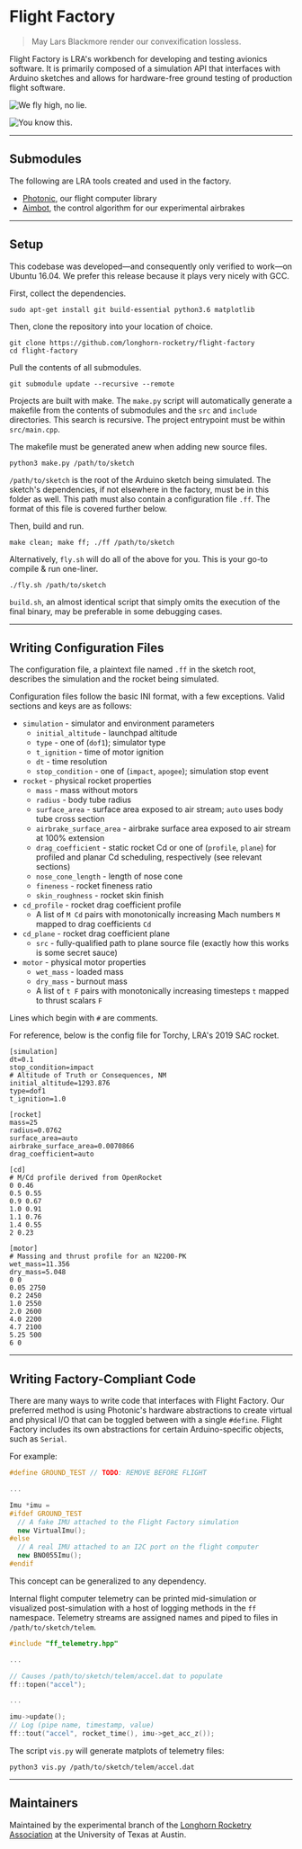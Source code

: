 # Flight Factory

> May Lars Blackmore render our convexification lossless.

Flight Factory is LRA's workbench for developing and testing avionics software.
It is primarily composed of a simulation API that interfaces with Arduino
sketches and allows for hardware-free ground testing of production flight
software.

![We fly high, no lie.](https://stefandebruyn.github.io/assets/images/flight-factory-banner.png)

![You know this.](https://stefandebruyn.github.io/assets/images/flight-factory-window.png)

---

## Submodules

The following are LRA tools created and used in the factory.

* [Photonic](https://github.com/longhorn-rocketry/photonic), our flight computer
library
* [Aimbot](https://github.com/longhorn-rocketry/aimbot), the control algorithm
for our experimental airbrakes

---

## Setup

This codebase was developed⁠—and consequently only verified to work⁠—on
Ubuntu 16.04. We prefer this release because it plays very nicely with GCC.

First, collect the dependencies.

```
sudo apt-get install git build-essential python3.6 matplotlib
```

Then, clone the repository into your location of choice.

```
git clone https://github.com/longhorn-rocketry/flight-factory
cd flight-factory
```

Pull the contents of all submodules.

```
git submodule update --recursive --remote
```

Projects are built with make. The `make.py` script will automatically
generate a makefile from the contents of submodules and the `src` and `include`
directories. This search is recursive. The project entrypoint must be within
`src/main.cpp`.

The makefile must be generated anew when adding new source files.

```
python3 make.py /path/to/sketch
```

`/path/to/sketch` is the root of the Arduino sketch being simulated.
The sketch's dependencies, if not elsewhere in the factory, must be in this
folder as well. This path must also contain a configuration file `.ff`. The
format of this file is covered further below.

Then, build and run.

```
make clean; make ff; ./ff /path/to/sketch
```

Alternatively, `fly.sh` will do all of the above for you. This is your go-to
compile & run one-liner.

```
./fly.sh /path/to/sketch
```

`build.sh`, an almost identical script that simply omits the execution of the
final binary, may be preferable in some debugging cases.

---

## Writing Configuration Files

The configuration file, a plaintext file named `.ff` in the sketch root,
describes the simulation and the rocket being simulated.

Configuration files follow the basic INI format, with a few exceptions. Valid
sections and keys are as follows:
* `simulation` - simulator and environment parameters
  - `initial_altitude` - launchpad altitude
  - `type` - one of (`dof1`); simulator type
  - `t_ignition` - time of motor ignition
  - `dt` - time resolution
  - `stop_condition` - one of (`impact`, `apogee`); simulation stop event
* `rocket` - physical rocket properties
  - `mass` - mass without motors
  - `radius` - body tube radius
  - `surface_area` - surface area exposed to air stream; `auto` uses body tube
    cross section
  - `airbrake_surface_area` - airbrake surface area exposed to air stream at
    100% extension
  - `drag_coefficient` - static rocket Cd or one of (`profile`, `plane`) for
    profiled and planar Cd scheduling, respectively (see relevant sections)
  - `nose_cone_length` - length of nose cone
  - `fineness` - rocket fineness ratio
  - `skin_roughness` - rocket skin finish
* `cd_profile` - rocket drag coefficient profile
  - A list of `M Cd` pairs with monotonically increasing Mach numbers `M`
    mapped to drag coefficients `Cd`
* `cd_plane` - rocket drag coefficient plane
  - `src` - fully-qualified path to plane source file (exactly how this works
    is some secret sauce)
* `motor` - physical motor properties
  - `wet_mass` - loaded mass
  - `dry_mass` - burnout mass
  - A list of `t F` pairs with monotonically increasing timesteps `t` mapped to
    thrust scalars `F`

Lines which begin with `#` are comments.

For reference, below is the config file for Torchy, LRA's 2019 SAC rocket.

```
[simulation]
dt=0.1
stop_condition=impact
# Altitude of Truth or Consequences, NM
initial_altitude=1293.876
type=dof1
t_ignition=1.0

[rocket]
mass=25
radius=0.0762
surface_area=auto
airbrake_surface_area=0.0070866
drag_coefficient=auto

[cd]
# M/Cd profile derived from OpenRocket
0 0.46
0.5 0.55
0.9 0.67
1.0 0.91
1.1 0.76
1.4 0.55
2 0.23

[motor]
# Massing and thrust profile for an N2200-PK
wet_mass=11.356
dry_mass=5.048
0 0
0.05 2750
0.2 2450
1.0 2550
2.0 2600
4.0 2200
4.7 2100
5.25 500
6 0
```

---

## Writing Factory-Compliant Code

There are many ways to write code that interfaces with Flight Factory. Our
preferred method is using Photonic's hardware abstractions to create virtual and
physical I/O that can be toggled between with a single `#define`. Flight Factory
includes its own abstractions for certain Arduino-specific objects, such as
`Serial`.

For example:

```c++
#define GROUND_TEST // TODO: REMOVE BEFORE FLIGHT

...

Imu *imu =
#ifdef GROUND_TEST
  // A fake IMU attached to the Flight Factory simulation
  new VirtualImu();
#else
  // A real IMU attached to an I2C port on the flight computer
  new BNO055Imu();
#endif
```

This concept can be generalized to any dependency.

Internal flight computer telemetry can be printed mid-simulation or visualized
post-simulation with a host of logging methods in the `ff` namespace. Telemetry
streams are assigned names and piped to files in `/path/to/sketch/telem`.

```c++
#include "ff_telemetry.hpp"

...

// Causes /path/to/sketch/telem/accel.dat to populate
ff::topen("accel");

...

imu->update();
// Log (pipe name, timestamp, value)
ff::tout("accel", rocket_time(), imu->get_acc_z());

```

The script `vis.py` will generate matplots of telemetry files:

```
python3 vis.py /path/to/sketch/telem/accel.dat
```

---

## Maintainers

Maintained by the experimental branch of the
[Longhorn Rocketry Association](http://www.longhornrocketry.org/) at the
University of Texas at Austin.
